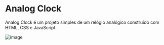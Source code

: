 # Analog Clock

Analog Clock é um projeto simples de um relógio analógico construído com HTML, CSS e JavaScript.

![image](https://user-images.githubusercontent.com/94311606/228096470-2ac67a0d-e410-4d69-87cb-f11d5acf6e1d.png)

